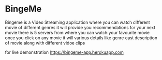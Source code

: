 # BingeMe
Bingeme is a Video Streaming application where you can watch different movie of different genres 
it will provide you recommendations for your next movie there is 5 servers from where you can watch your favourite movie 
once you click on any movie it will various details like genre cast description of movie along with different vidoe clips


for live demonstration
https://bingeme-app.herokuapp.com
